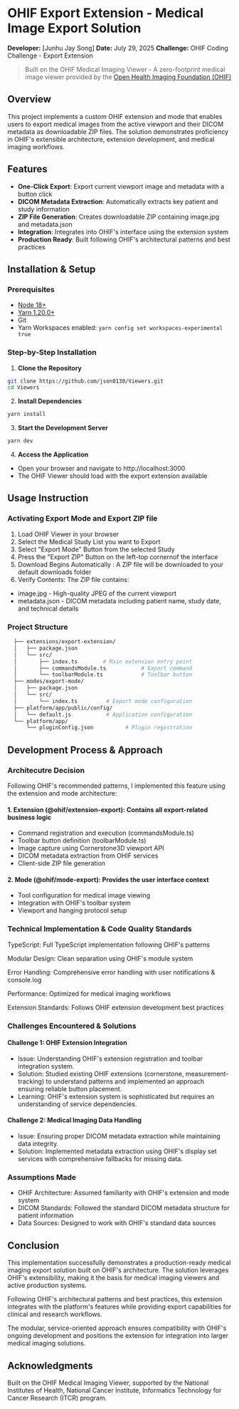 # OHIF Export Extension - Medical Image Export Solution

**Developer:** [Junhu Jay Song]
**Date:** July 29, 2025
**Challenge:** OHIF Coding Challenge - Export Extension

> Built on the OHIF Medical Imaging Viewer - A zero-footprint medical image viewer provided by the [Open Health Imaging Foundation (OHIF)](https://ohif.org/)

## Overview

This project implements a custom OHIF extension and mode that enables users to export medical images from the active viewport and their DICOM metadata as downloadable ZIP files. The solution demonstrates proficiency in OHIF's extensible architecture, extension development, and medical imaging workflows.

## Features

- **One-Click Export**: Export current viewport image and metadata with a button click
- **DICOM Metadata Extraction**: Automatically extracts key patient and study information
- **ZIP File Generation**: Creates downloadable ZIP containing image.jpg and metadata.json
- **Integration**: Integrates into OHIF's interface using the extension system
- **Production Ready**: Built following OHIF's architectural patterns and best practices

## Installation & Setup

### Prerequisites

- [Node 18+](https://nodejs.org/en/)
- [Yarn 1.20.0+](https://yarnpkg.com/en/docs/install)
- Git
- Yarn Workspaces enabled: `yarn config set workspaces-experimental true`

### Step-by-Step Installation

1. **Clone the Repository**
  ```bash
  git clone https://github.com/json0130/Viewers.git
  cd Viewers
  ```
2. **Install Dependencies**
  ```bash
  yarn install
  ```

3. **Start the Development Server**
  ```bash
  yarn dev
  ```

4. **Access the Application**
- Open your browser and navigate to http://localhost:3000
- The OHIF Viewer should load with the export extension available

## Usage Instruction

### Activating Export Mode and Export ZIP file
1. Load OHIF Viewer in your browser
2. Select the Medical Study List you want to Export
3. Select "Export Mode" Button from the selected Study
4. Press the "Export ZIP" Button on the left-top cornernof the interface
5. Download Begins Automatically : A ZIP file will be downloaded to your default downloads folder
6. Verify Contents: The ZIP file contains:
- image.jpg - High-quality JPEG of the current viewport
- metadata.json - DICOM metadata including patient name, study date, and technical details

### Project Structure
```bash
  ├── extensions/export-extension/
  │   ├── package.json
  │   └── src/
  │       ├── index.ts        # Main extension entry point
  │       ├── commandsModule.ts           # Export command
  │       └── toolbarModule.ts            # Toolbar button
  ├── modes/export-mode/
  │   ├── package.json
  │   └── src/
  │       └── index.ts         # Export mode configuration
  ├── platform/app/public/config/
  │   └── default.js           # Application configuration
  └── platform/app/
      └── pluginConfig.json          # Plugin registration
```

## Development Process & Approach
### Architecutre Decision
Following OHIF's recommended patterns, I implemented this feature using the extension and mode architecture:

#### 1. Extension (@ohif/extension-export): Contains all export-related business logic

- Command registration and execution (commandsModule.ts)
- Toolbar button definition (toolbarModule.ts)
- Image capture using Cornerstone3D viewport API
- DICOM metadata extraction from OHIF services
- Client-side ZIP file generation

#### 2. Mode (@ohif/mode-export): Provides the user interface context

- Tool configuration for medical image viewing
- Integration with OHIF's toolbar system
- Viewport and hanging protocol setup

### Technical Implementation & Code Quality Standards
TypeScript: Full TypeScript implementation following OHIF's patterns

Modular Design: Clean separation using OHIF's module system

Error Handling: Comprehensive error handling with user notifications & console.log

Performance: Optimized for medical imaging workflows

Extension Standards: Follows OHIF extension development best practices

### Challenges Encountered & Solutions
#### Challenge 1: OHIF Extension Integration
- Issue: Understanding OHIF's extension registration and toolbar integration system.
- Solution: Studied existing OHIF extensions (cornerstone, measurement-tracking) to understand patterns and implemented an approach ensuring reliable button placement.
- Learning: OHIF's extension system is sophisticated but requires an understanding of service dependencies.

#### Challenge 2: Medical Imaging Data Handling
- Issue: Ensuring proper DICOM metadata extraction while maintaining data integrity.
- Solution: Implemented metadata extraction using OHIF's display set services with comprehensive fallbacks for missing data.

### Assumptions Made

- OHIF Architecture: Assumed familiarity with OHIF's extension and mode system
- DICOM Standards: Followed the standard DICOM metadata structure for patient information
- Data Sources: Designed to work with OHIF's standard data sources

## Conclusion
This implementation successfully demonstrates a production-ready medical imaging export solution built on OHIF's architecture. The solution leverages OHIF's extensibility, making it the basis for medical imaging viewers and active production systems.

Following OHIF's architectural patterns and best practices, this extension integrates with the platform's features while providing export capabilities for clinical and research workflows.

The modular, service-oriented approach ensures compatibility with OHIF's ongoing development and positions the extension for integration into larger medical imaging solutions.

## Acknowledgments
Built on the OHIF Medical Imaging Viewer, supported by the National Institutes of Health, National Cancer Institute, Informatics Technology for Cancer Research (ITCR) program.
